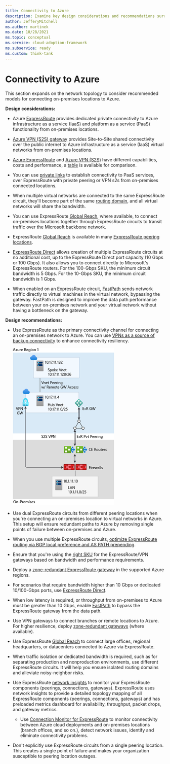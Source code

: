 ```yaml
---
title: Connectivity to Azure
description: Examine key design considerations and recommendations surrounding network topologies for connecting on-premises to Azure.
author: JefferyMitchell
ms.author: martinek
ms.date: 10/28/2021
ms.topic: conceptual
ms.service: cloud-adoption-framework
ms.subservice: ready
ms.custom: think-tank
---
```


# Connectivity to Azure

This section expands on the network topology to consider recommended models for connecting on-premises locations to Azure.

**Design considerations:**

- Azure [ExpressRoute](/azure/expressroute/expressroute-introduction) provides dedicated private connectivity to Azure infrastructure as a service (IaaS) and platform as a service (PaaS) functionality from on-premises locations.

- [Azure VPN (S2S) gateway](/azure/vpn-gateway/vpn-gateway-about-vpngateways) provides Site-to-Site shared connectivity over the public internet to Azure infrastructure as a service (IaaS) virtual networks from on-premises locations.

- [Azure ExpressRoute](/azure/expressroute/expressroute-introduction) and [Azure VPN (S2S)](/azure/vpn-gateway/vpn-gateway-about-vpngateways) have different capabilities, costs and performance, a [table](/azure/vpn-gateway/vpn-gateway-about-vpngateways#planningtable) is available for comparison.

- You can use [private links](/azure/private-link/private-link-overview) to establish connectivity to PaaS services, over ExpressRoute with private peering or VPN s2s from on-premises connected locations.

- When multiple virtual networks are connected to the same ExpressRoute circuit, they'll become part of the same [routing domain](/azure/expressroute/expressroute-circuit-peerings), and all virtual networks will share the bandwidth.

- You can use ExpressRoute [Global Reach](/azure/expressroute/expressroute-global-reach), where available, to connect on-premises locations together through ExpressRoute circuits to transit traffic over the Microsoft backbone network.

- ExpressRoute [Global Reach](/azure/expressroute/expressroute-global-reach) is available in many [ExpressRoute peering locations](/azure/expressroute/expressroute-global-reach#availability).

- [ExpressRoute Direct](/azure/expressroute/expressroute-erdirect-about) allows creation of multiple ExpressRoute circuits at no additional cost, up to the ExpressRoute Direct port capacity (10 Gbps or 100 Gbps). It also allows you to connect directly to Microsoft's ExpressRoute routers. For the 100-Gbps SKU, the minimum circuit bandwidth is 5 Gbps. For the 10-Gbps SKU, the minimum circuit bandwidth is 1 Gbps.

- When enabled on an ExpressRoute circuit, [FastPath](/azure/expressroute/about-fastpath) sends network traffic directly to virtual machines in the virtual network, bypassing the gateway. FastPath is designed to improve the data path performance between your on-premises network and your virtual network without having a bottleneck on the gateway.

**Design recommendations:**

- Use ExpressRoute as the primary connectivity channel for connecting an on-premises network to Azure. You can use [VPNs as a source of backup connectivity](/azure/expressroute/use-s2s-vpn-as-backup-for-expressroute-privatepeering) to enhance connectivity resiliency.

  ![A diagram to explain E R and V P N connectivity.](./media/er-vpn-topology.png)

- Use dual ExpressRoute circuits from different peering locations when you're connecting an on-premises location to virtual networks in Azure. This setup will ensure redundant paths to Azure by removing single points of failure between on-premises and Azure.

- When you use multiple ExpressRoute circuits, [optimize ExpressRoute routing via BGP local preference and AS PATH prepending](/azure/expressroute/expressroute-optimize-routing#solution-use-as-path-prepending).

- Ensure that you're using the [right SKU](/azure/expressroute/expressroute-about-virtual-network-gateways#gwsku) for the ExpressRoute/VPN gateways based on bandwidth and performance requirements.

- Deploy a [zone-redundant ExpressRoute gateway](/azure/expressroute/designing-for-high-availability-with-expressroute#availability-zone-aware-expressroute-virtual-network-gateways) in the supported Azure regions.

- For scenarios that require bandwidth higher than 10 Gbps or dedicated 10/100-Gbps ports, use [ExpressRoute Direct](/azure/expressroute/expressroute-erdirect-about).

- When low latency is required, or throughput from on-premises to Azure must be greater than 10 Gbps, enable [FastPath](/azure/expressroute/about-fastpath) to bypass the ExpressRoute gateway from the data path.

- Use VPN gateways to connect branches or remote locations to Azure. For higher resilience, deploy [zone-redundant gateways](/azure/vpn-gateway/about-zone-redundant-vnet-gateways) (where available).

- Use ExpressRoute [Global Reach](/azure/expressroute/expressroute-global-reach) to connect large offices, regional headquarters, or datacenters connected to Azure via ExpressRoute.

- When traffic isolation or dedicated bandwidth is required, such as for separating production and nonproduction environments, use different ExpressRoute circuits. It will help you ensure isolated routing domains and alleviate noisy-neighbor risks.

- Use ExpressRoute [network insights](/azure/expressroute/monitor-expressroute) to monitor your ExpressRoute components (peerings, connections, gateways). ExpressRoute uses network insights to provide a detailed topology mapping of all ExpressRoute components (peerings, connections, gateways) and has preloaded metrics dashboard for availability, throughput, packet drops, and gateway metrics.
  - Use [Connection Monitor for ExpressRoute](/azure/expressroute/how-to-configure-connection-monitor) to monitor connectivity between Azure cloud deployments and on-premises locations (branch offices, and so on.), detect network issues, identify and eliminate connectivity problems.

- Don't explicitly use ExpressRoute circuits from a single peering location. This creates a single point of failure and makes your organization susceptible to peering location outages.
